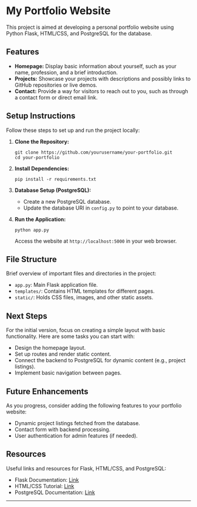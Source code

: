 # My Portfolio Website

This project is aimed at developing a personal portfolio website using Python Flask, HTML/CSS, and PostgreSQL for the database.

## Features
- **Homepage:** Display basic information about yourself, such as your name, profession, and a brief introduction.
- **Projects:** Showcase your projects with descriptions and possibly links to GitHub repositories or live demos.
- **Contact:** Provide a way for visitors to reach out to you, such as through a contact form or direct email link.

## Setup Instructions
Follow these steps to set up and run the project locally:

1. **Clone the Repository:**
   ```
   git clone https://github.com/yourusername/your-portfolio.git
   cd your-portfolio
   ```

2. **Install Dependencies:**
   ```
   pip install -r requirements.txt
   ```

3. **Database Setup (PostgreSQL):**
   - Create a new PostgreSQL database.
   - Update the database URI in `config.py` to point to your database.

4. **Run the Application:**
   ```
   python app.py
   ```

   Access the website at `http://localhost:5000` in your web browser.

## File Structure
Brief overview of important files and directories in the project:

- `app.py`: Main Flask application file.
- `templates/`: Contains HTML templates for different pages.
- `static/`: Holds CSS files, images, and other static assets.

## Next Steps
For the initial version, focus on creating a simple layout with basic functionality. Here are some tasks you can start with:

- Design the homepage layout.
- Set up routes and render static content.
- Connect the backend to PostgreSQL for dynamic content (e.g., project listings).
- Implement basic navigation between pages.

## Future Enhancements
As you progress, consider adding the following features to your portfolio website:

- Dynamic project listings fetched from the database.
- Contact form with backend processing.
- User authentication for admin features (if needed).

## Resources
Useful links and resources for Flask, HTML/CSS, and PostgreSQL:

- Flask Documentation: [Link](https://flask.palletsprojects.com/)
- HTML/CSS Tutorial: [Link](https://www.w3schools.com/html/)
- PostgreSQL Documentation: [Link](https://www.postgresql.org/docs/)

---